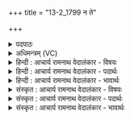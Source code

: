 +++
title = "13-2_1799 न ते"

+++
<details><summary>पदपाठः</summary>

न। ते꣣। गि꣡रः꣢꣯। अ꣡पि꣢꣯। मृ꣣ष्ये। तुर꣡स्य꣢। न। सु꣣ष्टुति꣢म्। सु꣣। स्तुति꣢म्। अ꣣सुर्य꣢स्य। अ꣣। सुर्यस्य। वि꣣द्वा꣢न्। स꣡दा꣢꣯। ते꣣। ना꣡म꣢꣯। स्वय꣣शः। स्व। यशः। विवक्मि। १७९९।
</details>

<details><summary>अधिमन्त्रम् (VC)</summary>

- इन्द्रः
- वसिष्ठो मैत्रावरुणिः
- विराडनुष्टुप्
- गान्धारः
</details>

<details><summary>हिन्दी : आचार्य रामनाथ वेदालंकार - विषयः</summary>

अगले मन्त्र में फिर वही विषय है।
</details>

<details><summary>हिन्दी : आचार्य रामनाथ वेदालंकार - पदार्थः</summary>

पदार्थान्वय -  हे इन्द्र जगदीश ! (तुरस्य) दोषों के हिंसक (ते) आपकी (गिरः) कर्तव्य का उपदेश करनेवाली वाणियों को,मैं (न अपि मृष्ये) नहीं छोड़ता अर्थात् उनकी उपेक्षा नहीं करता। आपके (असुर्यस्य) बल का (विद्वान्) ज्ञाता मैं (सुष्टुतिम्) आपकी उत्कृष्ट स्तुति को भी (न) नहीं छोड़ता। (सदा) हमेशा (ते) आपके (स्वयशः) निज कीर्तिवाले (नाम) नाम को (विवक्मि) जपता रहता हूँ ॥२॥
</details>

<details><summary>हिन्दी : आचार्य रामनाथ वेदालंकार - भावार्थः</summary>

भावार्थ -  परमेश्वर का नाम स्मरण करने से और उसकी उपासना करने से सब दोष नष्ट हो जाते हैं और सद्गुण,तेज,बल तथा यश प्राप्त होते हैं ॥२॥
</details>

<details><summary>संस्कृत : आचार्य रामनाथ वेदालंकार - विषयः</summary>

अथ पुनस्तमेव विषयमाह।
</details>

<details><summary>संस्कृत : आचार्य रामनाथ वेदालंकार - पदार्थः</summary>

पदार्थान्वय -  हे इन्द्र जगदीश ! (तुरस्य) दोषाणां हिंसकस्य (ते) तव (गिरः) कर्तव्योपदेशात्मिका वाचः,अहम् (न अपि मृष्ये२) न परित्यजामि,न उपेक्षे। तव (असुर्यस्य) बलस्य (विद्वान्) ज्ञाता अहम् (सुष्टुतिम्) त्वदीयां सुस्तुतिमपि (न) न अपिमृष्ये परित्यजामि। (सदा) सर्वदा (ते) तव (स्वयशः) स्वकीर्तिमत् (नाम) नाम (विवक्मि) वच्मि।[तुरस्य तुर्वति हिनस्ति दोषानिति तुरः,तुर्वी हिंसार्थः। असुर्यस्य,असुरः प्राणवान्,मत्वर्थे रः,असुरस्य स्वम् असुर्यम् बलम्। ‘असुरस्य स्वम्’ अ० ४।४।१२३ इति यत्। विवक्मि,वच परिभाषणे अदादिः,‘बहुलं छन्दसि’ अ० २।४।७६ इति शपः श्लुः]॥२॥३
</details>

<details><summary>संस्कृत : आचार्य रामनाथ वेदालंकार - भावार्थः</summary>

भावार्थ -  परमेशनामस्मरणेन तदुपासनेन च सर्वे दोषाः क्षीयन्ते,सद्गुणास्तेजांसि बलानि यशांसि च समागच्छन्ति ॥२॥
</details>